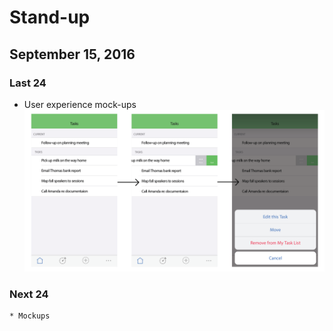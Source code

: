 # Stand-up
## September 15, 2016

### Last 24 
   * User experience mock-ups ![Actions](../img/experience-flow-actions.png)

### Next 24 
    * Mockups
    
     